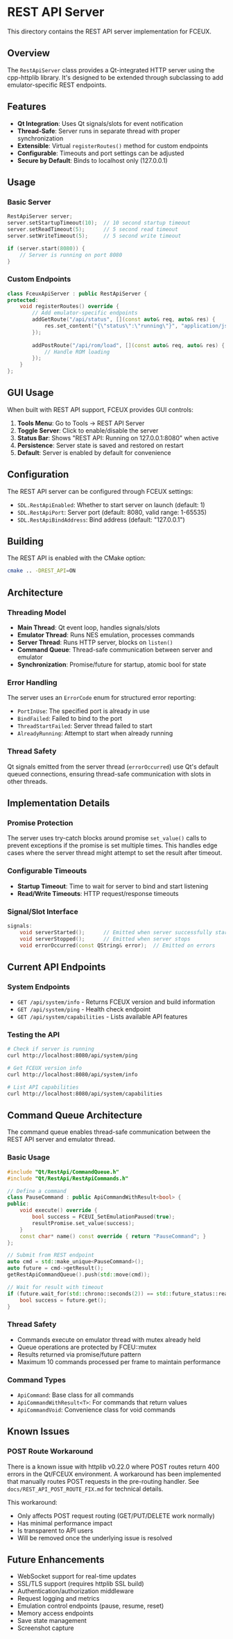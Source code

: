 # REST API Server

This directory contains the REST API server implementation for FCEUX.

## Overview

The `RestApiServer` class provides a Qt-integrated HTTP server using the cpp-httplib library. It's designed to be extended through subclassing to add emulator-specific REST endpoints.

## Features

- **Qt Integration**: Uses Qt signals/slots for event notification
- **Thread-Safe**: Server runs in separate thread with proper synchronization
- **Extensible**: Virtual `registerRoutes()` method for custom endpoints
- **Configurable**: Timeouts and port settings can be adjusted
- **Secure by Default**: Binds to localhost only (127.0.0.1)

## Usage

### Basic Server

```cpp
RestApiServer server;
server.setStartupTimeout(10);  // 10 second startup timeout
server.setReadTimeout(5);      // 5 second read timeout
server.setWriteTimeout(5);     // 5 second write timeout

if (server.start(8080)) {
    // Server is running on port 8080
}
```

### Custom Endpoints

```cpp
class FceuxApiServer : public RestApiServer {
protected:
    void registerRoutes() override {
        // Add emulator-specific endpoints
        addGetRoute("/api/status", [](const auto& req, auto& res) {
            res.set_content("{\"status\":\"running\"}", "application/json");
        });
        
        addPostRoute("/api/rom/load", [](const auto& req, auto& res) {
            // Handle ROM loading
        });
    }
};
```

## GUI Usage

When built with REST API support, FCEUX provides GUI controls:

1. **Tools Menu**: Go to Tools → REST API Server
2. **Toggle Server**: Click to enable/disable the server
3. **Status Bar**: Shows "REST API: Running on 127.0.0.1:8080" when active
4. **Persistence**: Server state is saved and restored on restart
5. **Default**: Server is enabled by default for convenience

## Configuration

The REST API server can be configured through FCEUX settings:
- `SDL.RestApiEnabled`: Whether to start server on launch (default: 1)
- `SDL.RestApiPort`: Server port (default: 8080, valid range: 1-65535)
- `SDL.RestApiBindAddress`: Bind address (default: "127.0.0.1")

## Building

The REST API is enabled with the CMake option:

```bash
cmake .. -DREST_API=ON
```

## Architecture

### Threading Model

- **Main Thread**: Qt event loop, handles signals/slots
- **Emulator Thread**: Runs NES emulation, processes commands
- **Server Thread**: Runs HTTP server, blocks on `listen()`
- **Command Queue**: Thread-safe communication between server and emulator
- **Synchronization**: Promise/future for startup, atomic bool for state

### Error Handling

The server uses an `ErrorCode` enum for structured error reporting:
- `PortInUse`: The specified port is already in use
- `BindFailed`: Failed to bind to the port
- `ThreadStartFailed`: Server thread failed to start
- `AlreadyRunning`: Attempt to start when already running

### Thread Safety

Qt signals emitted from the server thread (`errorOccurred`) use Qt's default queued connections, ensuring thread-safe communication with slots in other threads.

## Implementation Details

### Promise Protection

The server uses try-catch blocks around promise `set_value()` calls to prevent exceptions if the promise is set multiple times. This handles edge cases where the server thread might attempt to set the result after timeout.

### Configurable Timeouts

- **Startup Timeout**: Time to wait for server to bind and start listening
- **Read/Write Timeouts**: HTTP request/response timeouts

### Signal/Slot Interface

```cpp
signals:
    void serverStarted();      // Emitted when server successfully starts
    void serverStopped();      // Emitted when server stops
    void errorOccurred(const QString& error);  // Emitted on errors
```

## Current API Endpoints

### System Endpoints
- `GET /api/system/info` - Returns FCEUX version and build information
- `GET /api/system/ping` - Health check endpoint
- `GET /api/system/capabilities` - Lists available API features

### Testing the API
```bash
# Check if server is running
curl http://localhost:8080/api/system/ping

# Get FCEUX version info
curl http://localhost:8080/api/system/info

# List API capabilities
curl http://localhost:8080/api/system/capabilities
```

## Command Queue Architecture

The command queue enables thread-safe communication between the REST API server and emulator thread.

### Basic Usage

```cpp
#include "Qt/RestApi/CommandQueue.h"
#include "Qt/RestApi/RestApiCommands.h"

// Define a command
class PauseCommand : public ApiCommandWithResult<bool> {
public:
    void execute() override {
        bool success = FCEUI_SetEmulationPaused(true);
        resultPromise.set_value(success);
    }
    const char* name() const override { return "PauseCommand"; }
};

// Submit from REST endpoint
auto cmd = std::make_unique<PauseCommand>();
auto future = cmd->getResult();
getRestApiCommandQueue().push(std::move(cmd));

// Wait for result with timeout
if (future.wait_for(std::chrono::seconds(2)) == std::future_status::ready) {
    bool success = future.get();
}
```

### Thread Safety
- Commands execute on emulator thread with mutex already held
- Queue operations are protected by FCEU::mutex
- Results returned via promise/future pattern
- Maximum 10 commands processed per frame to maintain performance

### Command Types
- `ApiCommand`: Base class for all commands
- `ApiCommandWithResult<T>`: For commands that return values
- `ApiCommandVoid`: Convenience class for void commands

## Known Issues

### POST Route Workaround
There is a known issue with httplib v0.22.0 where POST routes return 400 errors in the Qt/FCEUX environment. A workaround has been implemented that manually routes POST requests in the pre-routing handler. See `docs/REST_API_POST_ROUTE_FIX.md` for technical details.

This workaround:
- Only affects POST request routing (GET/PUT/DELETE work normally)
- Has minimal performance impact
- Is transparent to API users
- Will be removed once the underlying issue is resolved

## Future Enhancements

- WebSocket support for real-time updates
- SSL/TLS support (requires httplib SSL build)
- Authentication/authorization middleware
- Request logging and metrics
- Emulation control endpoints (pause, resume, reset)
- Memory access endpoints
- Save state management
- Screenshot capture